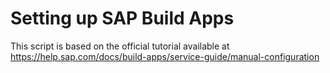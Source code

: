 # Setting up SAP Build Apps

This script is based on the official tutorial available at https://help.sap.com/docs/build-apps/service-guide/manual-configuration
